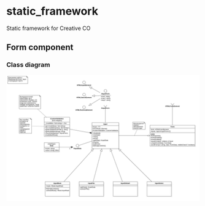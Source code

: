 # static_framework
Static framework for Creative CO

## Form component

### Class diagram

![Form class diagram](./diagram-uml/Form/FormClasses.jpg)

